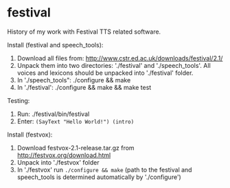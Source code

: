 festival
========

History of my work with Festival TTS related software.

Install (festival and speech_tools):
  1. Download all files from: http://www.cstr.ed.ac.uk/downloads/festival/2.1/
  2. Unpack them into two directories: './festival' and './speech_tools'. All voices and lexicons should be unpacked into './festival' folder.
  3. In './speech_tools": ./configure && make 
  4. In './festival': ./configure && make && make test

Testing:
  1. Run: ./festival/bin/festival
  2. Enter: ```(SayText "Hello World!") (intro)```

Install (festvox):
  1. Download festvox-2.1-release.tar.gz from http://festvox.org/download.html
  2. Unpack into './festvox' folder
  3. In './festvox' run ```./configure && make``` (path to the festival and speech_tools is determined automatically by './configure') 
  


